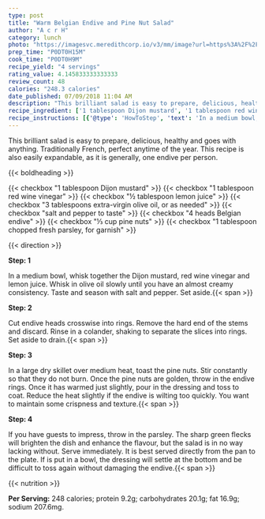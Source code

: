 ```yaml
---
type: post
title: "Warm Belgian Endive and Pine Nut Salad"
author: "A c r H"
category: lunch
photo: "https://imagesvc.meredithcorp.io/v3/mm/image?url=https%3A%2F%2Fimages.media-allrecipes.com%2Fuserphotos%2F7807463.jpg"
prep_time: "P0DT0H15M"
cook_time: "P0DT0H9M"
recipe_yield: "4 servings"
rating_value: 4.145833333333333
review_count: 48
calories: "248.3 calories"
date_published: 07/09/2018 11:04 AM
description: "This brilliant salad is easy to prepare, delicious, healthy and goes with anything.  Traditionally French, perfect anytime of the year.  This recipe is also easily expandable, as it is generally, one endive per person."
recipe_ingredient: ['1 tablespoon Dijon mustard', '1 tablespoon red wine vinegar', '½ tablespoon lemon juice', '3 tablespoons extra-virgin olive oil, or as needed', 'salt and pepper to taste', '4 heads   Belgian endive', '⅓ cup pine nuts', '1 tablespoon chopped fresh parsley, for garnish']
recipe_instructions: [{'@type': 'HowToStep', 'text': 'In a medium bowl, whisk together the Dijon mustard, red wine vinegar and lemon juice. Whisk in olive oil slowly until you have an almost creamy consistency. Taste and season with salt and pepper. Set aside.\n'}, {'@type': 'HowToStep', 'text': 'Cut endive heads crosswise into rings. Remove the hard end of the stems and discard. Rinse in a colander, shaking to separate the slices into rings. Set aside to drain.\n'}, {'@type': 'HowToStep', 'text': 'In a large dry skillet over medium heat, toast the pine nuts. Stir constantly so that they do not burn. Once the pine nuts are golden, throw in the endive rings. Once it has warmed just slightly, pour in the dressing and toss to coat. Reduce the heat slightly if the endive is wilting too quickly. You want to maintain some crispness and texture.\n'}, {'@type': 'HowToStep', 'text': 'If you have guests to impress, throw in the parsley. The sharp green flecks will brighten the dish and enhance the flavour, but the salad is in no way lacking without. Serve immediately. It is best served directly from the pan to the plate.  If is put in a bowl, the dressing will settle at the bottom and be difficult to toss again without damaging the endive.\n'}]
---
```


This brilliant salad is easy to prepare, delicious, healthy and goes with anything.  Traditionally French, perfect anytime of the year.  This recipe is also easily expandable, as it is generally, one endive per person. 

{{< boldheading >}}

{{< checkbox "1 tablespoon Dijon mustard" >}}
{{< checkbox "1 tablespoon red wine vinegar" >}}
{{< checkbox "½ tablespoon lemon juice" >}}
{{< checkbox "3 tablespoons extra-virgin olive oil, or as needed" >}}
{{< checkbox "salt and pepper to taste" >}}
{{< checkbox "4 heads   Belgian endive" >}}
{{< checkbox "⅓ cup pine nuts" >}}
{{< checkbox "1 tablespoon chopped fresh parsley, for garnish" >}}


{{< direction >}}

**Step: 1**

In a medium bowl, whisk together the Dijon mustard, red wine vinegar and lemon juice. Whisk in olive oil slowly until you have an almost creamy consistency. Taste and season with salt and pepper. Set aside.{{< span >}}

**Step: 2**

Cut endive heads crosswise into rings. Remove the hard end of the stems and discard. Rinse in a colander, shaking to separate the slices into rings. Set aside to drain.{{< span >}}

**Step: 3**

In a large dry skillet over medium heat, toast the pine nuts. Stir constantly so that they do not burn. Once the pine nuts are golden, throw in the endive rings. Once it has warmed just slightly, pour in the dressing and toss to coat. Reduce the heat slightly if the endive is wilting too quickly. You want to maintain some crispness and texture.{{< span >}}

**Step: 4**

If you have guests to impress, throw in the parsley. The sharp green flecks will brighten the dish and enhance the flavour, but the salad is in no way lacking without. Serve immediately. It is best served directly from the pan to the plate.  If is put in a bowl, the dressing will settle at the bottom and be difficult to toss again without damaging the endive.{{< span >}}

{{< nutrition >}}

**Per Serving:** 248 calories; protein 9.2g; carbohydrates 20.1g; fat 16.9g; sodium 207.6mg.